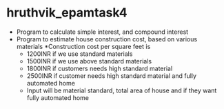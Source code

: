 # hruthvik_epamtask4

* Program to calculate simple interest, and compound interest
* Program to estimate house construction cost, based on various
  materials
*Construction cost per square feet is
   * 1200INR if we use standard materials
   * 1500INR if we use above standard materials
   * 1800INR if customers needs high standard material
   * 2500INR if customer needs high standard material and fully
automated home
   * Input will be material standard, total area of house and if they want
fully automated home
